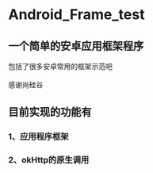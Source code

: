 # Android_Frame_test
## 一个简单的安卓应用框架程序
包括了很多安卓常用的框架示范吧<br>  
感谢尚硅谷<br>  
## 目前实现的功能有<br>  
### 1、应用程序框架<br>  
### 2、okHttp的原生调用<br>  

